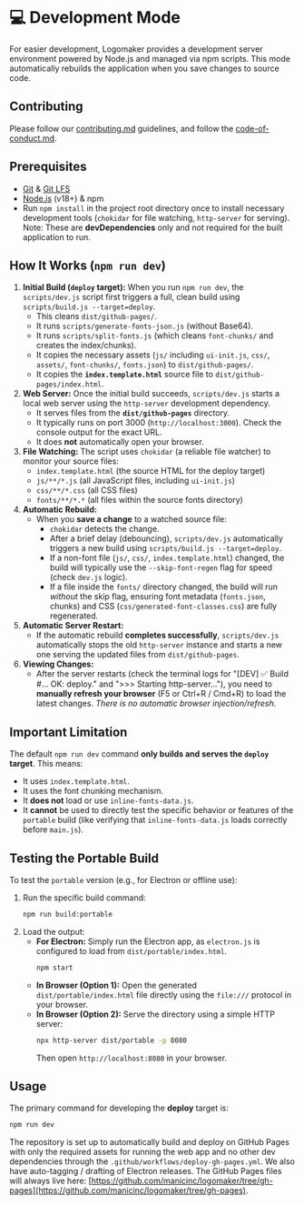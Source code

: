 # 💻 Development Mode

For easier development, Logomaker provides a development server environment powered by Node.js and managed via npm scripts. This mode automatically rebuilds the application when you save changes to source code.

## Contributing

Please follow our [contributing.md](./docs/contributing.md) guidelines, and follow the [code-of-conduct.md](./docs/code-of-conduct.md).

## Prerequisites

* [Git](https://git-scm.com/downloads) & [Git LFS](https://git-lfs.com)
* [Node.js](https://nodejs.org/) (v18+) & npm
* Run `npm install` in the project root directory once to install necessary development tools (`chokidar` for file watching, `http-server` for serving). Note: These are **devDependencies** only and not required for the built application to run.

## How It Works (`npm run dev`)

1.  **Initial Build (`deploy` target):** When you run `npm run dev`, the `scripts/dev.js` script first triggers a full, clean build using `scripts/build.js --target=deploy`.
    * This cleans `dist/github-pages/`.
    * It runs `scripts/generate-fonts-json.js` (without Base64).
    * It runs `scripts/split-fonts.js` (which cleans `font-chunks/` and creates the index/chunks).
    * It copies the necessary assets (`js/` including `ui-init.js`, `css/`, `assets/`, `font-chunks/`, `fonts.json`) to `dist/github-pages/`.
    * It copies the **`index.template.html`** source file to `dist/github-pages/index.html`.
2.  **Web Server:** Once the initial build succeeds, `scripts/dev.js` starts a local web server using the `http-server` development dependency.
    * It serves files from the **`dist/github-pages`** directory.
    * It typically runs on port 3000 (`http://localhost:3000`). Check the console output for the exact URL.
    * It does **not** automatically open your browser.
3.  **File Watching:** The script uses `chokidar` (a reliable file watcher) to monitor your source files:
    * `index.template.html` (the source HTML for the deploy target)
    * `js/**/*.js` (all JavaScript files, including `ui-init.js`)
    * `css/**/*.css` (all CSS files)
    * `fonts/**/*.*` (all files within the source fonts directory)
4.  **Automatic Rebuild:**
    * When you **save a change** to a watched source file:
        * `chokidar` detects the change.
        * After a brief delay (debouncing), `scripts/dev.js` automatically triggers a new build using `scripts/build.js --target=deploy`.
        * If a non-font file (`js/`, `css/`, `index.template.html`) changed, the build will typically use the `--skip-font-regen` flag for speed (check `dev.js` logic).
        * If a file inside the `fonts/` directory changed, the build will run *without* the skip flag, ensuring font metadata (`fonts.json`, chunks) and CSS (`css/generated-font-classes.css`) are fully regenerated.
5.  **Automatic Server Restart:**
    * If the automatic rebuild **completes successfully**, `scripts/dev.js` automatically stops the old `http-server` instance and starts a new one serving the updated files from `dist/github-pages`.
6.  **Viewing Changes:**
    * After the server restarts (check the terminal logs for "[DEV] ✅ Build #... OK: deploy." and ">>> Starting http-server..."), you need to **manually refresh your browser** (F5 or Ctrl+R / Cmd+R) to load the latest changes. *There is no automatic browser injection/refresh.*

## Important Limitation

The default `npm run dev` command **only builds and serves the `deploy` target**. This means:

* It uses `index.template.html`.
* It uses the font chunking mechanism.
* It **does not** load or use `inline-fonts-data.js`.
* It **cannot** be used to directly test the specific behavior or features of the `portable` build (like verifying that `inline-fonts-data.js` loads correctly before `main.js`).

## Testing the Portable Build

To test the `portable` version (e.g., for Electron or offline use):

1.  Run the specific build command:
    ```bash
    npm run build:portable
    ```
2.  Load the output:
    * **For Electron:** Simply run the Electron app, as `electron.js` is configured to load from `dist/portable/index.html`.
        ```bash
        npm start
        ```
    * **In Browser (Option 1):** Open the generated `dist/portable/index.html` file directly using the `file:///` protocol in your browser.
    * **In Browser (Option 2):** Serve the directory using a simple HTTP server:
        ```bash
        npx http-server dist/portable -p 8080
        ```
        Then open `http://localhost:8080` in your browser.

## Usage

The primary command for developing the **deploy** target is:

```bash
npm run dev
```

The repository is set up to automatically build and deploy on GitHub Pages with only the required assets for running the web app and no other dev dependencies through the `.github/workflows/deploy-gh-pages.yml`. We also have auto-tagging / drafting of Electron releases. The GitHub Pages files will always live here: [https://github.com/manicinc/logomaker/tree/gh-pages](https://github.com/manicinc/logomaker/tree/gh-pages).